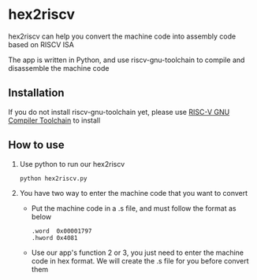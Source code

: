 # hex2riscv

hex2riscv can help you convert the machine code into assembly code based on RISCV ISA

The app is written in Python, and use riscv-gnu-toolchain to compile and disassemble the machine code

## Installation

If you do not install riscv-gnu-toolchain yet, please use [RISC-V GNU Compiler Toolchain](https://github.com/riscv/riscv-gnu-toolchain) to install

## How to use

1. Use python to run our hex2riscv 
   ```
   python hex2riscv.py
   ```

2. You have two way to enter the machine code that you want to convert

    - Put the machine code in a .s file, and must follow the format as below
      ```
      .word  0x00001797
      .hword 0x4081
      ```
	
    - Use our app's function 2 or 3, you just need to enter the machine code in hex format. We will create the .s file for you before convert them
